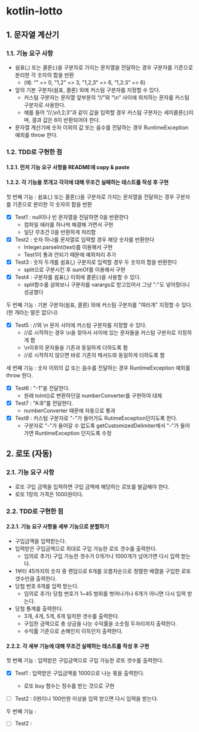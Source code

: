 # kotlin-lotto

## 1. 문자열 계산기
### 1.1. 기능 요구 사항
- 쉼표(,) 또는 콜론(:)을 구분자로 가지는 문자열을 전달하는 경우 구분자를 기준으로 분리한 각 숫자의 합을 반환 
  - (예: “” => 0, "1,2" => 3, "1,2,3" => 6, “1,2:3” => 6)
- 앞의 기본 구분자(쉼표, 콜론) 외에 커스텀 구분자를 지정할 수 있다. 
  - 커스텀 구분자는 문자열 앞부분의 “//”와 “\n” 사이에 위치하는 문자를 커스텀 구분자로 사용한다. 
  - 예를 들어 “//;\n1;2;3”과 같이 값을 입력할 경우 커스텀 구분자는 세미콜론(;)이며, 결과 값은 6이 반환되어야 한다. 
- 문자열 계산기에 숫자 이외의 값 또는 음수를 전달하는 경우 RuntimeException 예외를 throw 한다.

### 1.2. TDD로 구현한 점
#### 1.2.1. 먼저 기능 요구 사항을 README에 copy & paste
#### 1.2.2. 각 기능을 쪼개고 각각에 대해 무조건 실패하는 테스트를 작성 후 구현

첫 번째 기능 : 쉼표(,) 또는 콜론(:)을 구분자로 가지는 문자열을 전달하는 경우 구분자를 기준으로 분리한 각 숫자의 합을 반환
  - [x] Test1 : null이나 빈 문자열을 전달하면 0을 반환한다
    - 컴파일 에러를 하나씩 해결해 가면서 구현
    - 일단 무조건 0을 반환하게 처리함
  - [x] Test2 : 숫자 하나를 문자열로 입력할 경우 해당 숫자를 반환한다
    - Integer.parseInt(text)를 이용해서 구현
    - Test1이 통과 안되기 때문에 예외처리 추가
  - [x] Test3 : 숫자 두개를 쉼표(,) 구분자로 입력할 경우 두 숫자의 합을 반환한다
    - split으로 구분시킨 후 sumOf를 이용해서 구현
  - [x] Test4 : 구분자를 쉼표(,) 이외에 콜론(:)을 사용할 수 있다.
    - split함수를 살펴보니 구분자를 varargs로 받고있어서 그냥 ":"도 넣어줬더니 성공했다
    
두 번째 기능 : 기본 구분자(쉼표, 콜론) 외에 커스텀 구분자를 "여러개" 지정할 수 있다.(한 개라는 말은 없으니)
  - [x] Test5 : //와 \n 문자 사이에 커스텀 구분자를 지정할 수 있다.
    - //로 시작하는 경우 \n을 찾아서 사이에 있는 문자들을 커스텀 구분자로 지정하게 함
    - \n이후의 문자들을 기존과 동일하게 더하도록 함
    - //로 시작하지 않으면 바로 기존의 메서드와 동일하게 더하도록 함

세 번째 기능 : 숫자 이외의 값 또는 음수를 전달하는 경우 RuntimeException 예외를 throw 한다.
- [x] Test6 : "-1"을 전달한다.
  - 원래 toInt()로 변환하던걸 numberConverter를 구현하여 대체
- [x] Test7 : "A:B"를 전달한다.
  - numberConverter 때문에 자동으로 통과
- [x] Text8 : 커스텀 구분자로 "-"가 들어가도 RutimeException던지도록 한다.
  - 구분자로 "-"가 들어갈 수 없도록 getCustomizedDelimiter에서 "-"가 들어가면 RuntimeException 던지도록 수정

## 2. 로또 (자동)
### 2.1. 기능 요구 사항
- 로또 구입 금액을 입력하면 구입 금액에 해당하는 로또를 발급해야 한다. 
- 로또 1장의 가격은 1000원이다.

### 2.2. TDD로 구현한 점
#### 2.2.1. 기능 요구 사항을 세부 기능으로 분할하기
- 구입금액을 입력받는다.
- 입력받은 구입금액으로 최대로 구입 가능한 로또 갯수를 출력한다.
  - 임의로 추가) 구입 가능한 갯수가 0개거나 1000개가 넘어가면 다시 입력 받는다.
- 1부터 45까지의 숫자 중 랜덤으로 6개를 오름차순으로 정렬한 배열을 구입한 로또 갯수만큼 출력한다.
- 당첨 번호 6개를 입력 받는다.
  - 임의로 추가) 당첨 번호가 1~45 범위를 벗어나거나 6개가 아니면 다시 입력 받는다.
- 당첨 통계를 출력한다.
  - 3개, 4개, 5개, 6개 일치한 갯수를 출력한다.
  - 구입한 금액으로 총 상금을 나눈 수익률을 소숫점 두자리까지 출력한다.
  - 수익률 기준으로 손해인지 이득인지 출력한다.

#### 2.2.2. 각 세부 기능에 대해 무조건 실패하는 테스트를 작성 후 구현
첫 번째 기능 : 입력받은 구입금액으로 구입 가능한 로또 갯수를 출력한다.
- [x] Test1 : 입력받은 구입금액을 1000으로 나눈 몫을 출력한다.
  - 로또 buy 함수는 정수를 받는 것으로 구현
- [ ] Test2 : 0원이나 100만원 이상을 입력 받으면 다시 입력을 받는다.


두 번째 기능 : 
- [ ] Test2 : 